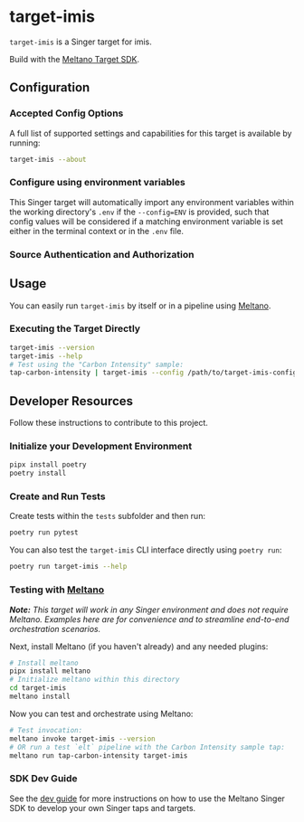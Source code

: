 # target-imis

`target-imis` is a Singer target for imis.

Build with the [Meltano Target SDK](https://sdk.meltano.com).

<!--

Developer TODO: Update the below as needed to correctly describe the install procedure. For instance, if you do not have a PyPi repo, or if you want users to directly install from your git repo, you can modify this step as appropriate.

## Installation

Install from PyPi:

```bash
pipx install target-imis
```

Install from GitHub:

```bash
pipx install git+https://github.com/ORG_NAME/target-imis.git@main
```

-->

## Configuration

### Accepted Config Options

<!--
Developer TODO: Provide a list of config options accepted by the target.

This section can be created by copy-pasting the CLI output from:

```
target-imis --about --format=markdown
```
-->

A full list of supported settings and capabilities for this
target is available by running:

```bash
target-imis --about
```

### Configure using environment variables

This Singer target will automatically import any environment variables within the working directory's
`.env` if the `--config=ENV` is provided, such that config values will be considered if a matching
environment variable is set either in the terminal context or in the `.env` file.

### Source Authentication and Authorization

<!--
Developer TODO: If your target requires special access on the destination system, or any special authentication requirements, provide those here.
-->

## Usage

You can easily run `target-imis` by itself or in a pipeline using [Meltano](https://meltano.com/).

### Executing the Target Directly

```bash
target-imis --version
target-imis --help
# Test using the "Carbon Intensity" sample:
tap-carbon-intensity | target-imis --config /path/to/target-imis-config.json
```

## Developer Resources

Follow these instructions to contribute to this project.

### Initialize your Development Environment

```bash
pipx install poetry
poetry install
```

### Create and Run Tests

Create tests within the `tests` subfolder and
  then run:

```bash
poetry run pytest
```

You can also test the `target-imis` CLI interface directly using `poetry run`:

```bash
poetry run target-imis --help
```

### Testing with [Meltano](https://meltano.com/)

_**Note:** This target will work in any Singer environment and does not require Meltano.
Examples here are for convenience and to streamline end-to-end orchestration scenarios._

<!--
Developer TODO:
Your project comes with a custom `meltano.yml` project file already created. Open the `meltano.yml` and follow any "TODO" items listed in
the file.
-->

Next, install Meltano (if you haven't already) and any needed plugins:

```bash
# Install meltano
pipx install meltano
# Initialize meltano within this directory
cd target-imis
meltano install
```

Now you can test and orchestrate using Meltano:

```bash
# Test invocation:
meltano invoke target-imis --version
# OR run a test `elt` pipeline with the Carbon Intensity sample tap:
meltano run tap-carbon-intensity target-imis
```

### SDK Dev Guide

See the [dev guide](https://sdk.meltano.com/en/latest/dev_guide.html) for more instructions on how to use the Meltano Singer SDK to
develop your own Singer taps and targets.
